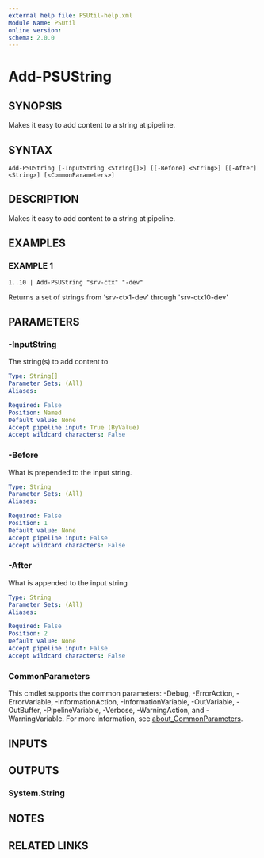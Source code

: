 ```yaml
---
external help file: PSUtil-help.xml
Module Name: PSUtil
online version:
schema: 2.0.0
---
```


# Add-PSUString

## SYNOPSIS
Makes it easy to add content to a string at pipeline.

## SYNTAX

```
Add-PSUString [-InputString <String[]>] [[-Before] <String>] [[-After] <String>] [<CommonParameters>]
```

## DESCRIPTION
Makes it easy to add content to a string at pipeline.

## EXAMPLES

### EXAMPLE 1
```
1..10 | Add-PSUString "srv-ctx" "-dev"
```

Returns a set of strings from 'srv-ctx1-dev' through 'srv-ctx10-dev'

## PARAMETERS

### -InputString
The string(s) to add content to

```yaml
Type: String[]
Parameter Sets: (All)
Aliases:

Required: False
Position: Named
Default value: None
Accept pipeline input: True (ByValue)
Accept wildcard characters: False
```

### -Before
What is prepended to the input string.

```yaml
Type: String
Parameter Sets: (All)
Aliases:

Required: False
Position: 1
Default value: None
Accept pipeline input: False
Accept wildcard characters: False
```

### -After
What is appended to the input string

```yaml
Type: String
Parameter Sets: (All)
Aliases:

Required: False
Position: 2
Default value: None
Accept pipeline input: False
Accept wildcard characters: False
```

### CommonParameters
This cmdlet supports the common parameters: -Debug, -ErrorAction, -ErrorVariable, -InformationAction, -InformationVariable, -OutVariable, -OutBuffer, -PipelineVariable, -Verbose, -WarningAction, and -WarningVariable. For more information, see [about_CommonParameters](http://go.microsoft.com/fwlink/?LinkID=113216).

## INPUTS

## OUTPUTS

### System.String
## NOTES

## RELATED LINKS
